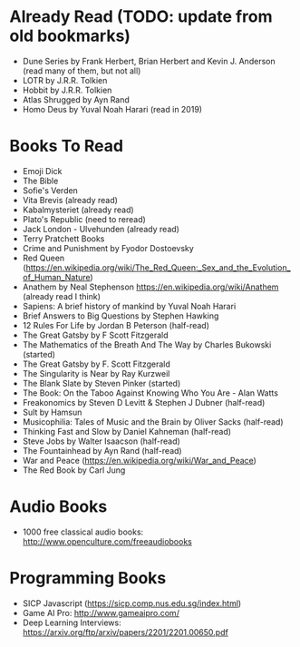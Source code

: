 # Already Read (TODO: update from old bookmarks)
 - Dune Series by Frank Herbert, Brian Herbert and Kevin J. Anderson (read many of them, but not all)
 - LOTR by J.R.R. Tolkien
 - Hobbit by J.R.R. Tolkien
 - Atlas Shrugged by Ayn Rand
 - Homo Deus by Yuval Noah Harari (read in 2019)
 
# Books To Read
 - Emoji Dick
 - The Bible
 - Sofie's Verden
 - Vita Brevis (already read)
 - Kabalmysteriet (already read)
 - Plato's Republic (need to reread)
 - Jack London - Ulvehunden (already read)
 - Terry Pratchett Books
 - Crime and Punishment by Fyodor Dostoevsky
 - Red Queen (https://en.wikipedia.org/wiki/The_Red_Queen:_Sex_and_the_Evolution_of_Human_Nature)
 - Anathem by Neal Stephenson https://en.wikipedia.org/wiki/Anathem (already read I think)
 - Sapiens: A brief history of mankind by Yuval Noah Harari
 - Brief Answers to Big Questions by Stephen Hawking
 - 12 Rules For Life by Jordan B Peterson (half-read)
 - The Great Gatsby by F Scott Fitzgerald
 - The Mathematics of the Breath And The Way by Charles Bukowski (started)
 - The Great Gatsby by F. Scott Fitzgerald
 - The Singularity is Near by Ray Kurzweil
 - The Blank Slate by Steven Pinker (started)
 - The Book: On the Taboo Against Knowing Who You Are - Alan Watts
 - Freakonomics by Steven D Levitt & Stephen J Dubner (half-read)
 - Sult by Hamsun
 - Musicophilia: Tales of Music and the Brain by Oliver Sacks (half-read)
 - Thinking Fast and Slow by Daniel Kahneman (half-read)
 - Steve Jobs by Walter Isaacson (half-read)
 - The Fountainhead by Ayn Rand (half-read)
 - War and Peace (https://en.wikipedia.org/wiki/War_and_Peace)
 - The Red Book by Carl Jung

# Audio Books
 - 1000 free classical audio books: http://www.openculture.com/freeaudiobooks

# Programming Books
 - SICP Javascript (https://sicp.comp.nus.edu.sg/index.html)
 - Game AI Pro: http://www.gameaipro.com/
 - Deep Learning Interviews: https://arxiv.org/ftp/arxiv/papers/2201/2201.00650.pdf
